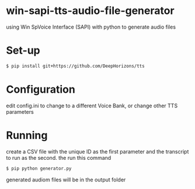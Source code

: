 # win-sapi-tts-audio-file-generator
using Win SpVoice Interface (SAPI) with python to generate audio files


# Set-up

```bash
$ pip install git+https://github.com/DeepHorizons/tts
```
# Configuration

edit config.ini to change to a different Voice Bank, or change other TTS parameters

# Running
create a CSV file with the unique ID as the first parameter and the transcript to run as the second. the run this command

```bash
$ pip python generator.py
```

generated audiom files will be in the output folder